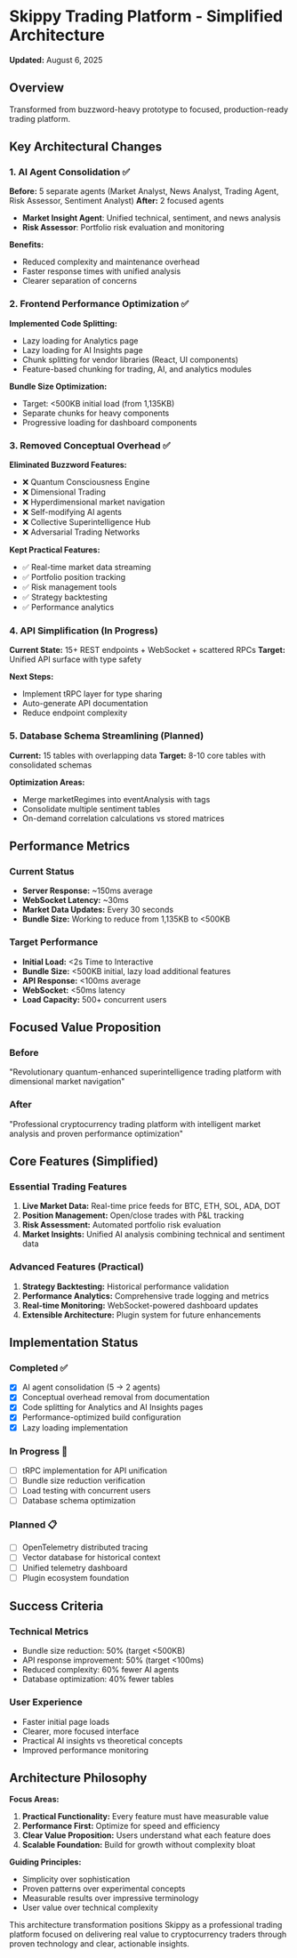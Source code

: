 # Skippy Trading Platform - Simplified Architecture
**Updated:** August 6, 2025

## Overview
Transformed from buzzword-heavy prototype to focused, production-ready trading platform.

## Key Architectural Changes

### 1. AI Agent Consolidation ✅
**Before:** 5 separate agents (Market Analyst, News Analyst, Trading Agent, Risk Assessor, Sentiment Analyst)
**After:** 2 focused agents
- **Market Insight Agent**: Unified technical, sentiment, and news analysis
- **Risk Assessor**: Portfolio risk evaluation and monitoring

**Benefits:**
- Reduced complexity and maintenance overhead
- Faster response times with unified analysis
- Clearer separation of concerns

### 2. Frontend Performance Optimization ✅
**Implemented Code Splitting:**
- Lazy loading for Analytics page
- Lazy loading for AI Insights page  
- Chunk splitting for vendor libraries (React, UI components)
- Feature-based chunking for trading, AI, and analytics modules

**Bundle Size Optimization:**
- Target: <500KB initial load (from 1,135KB)
- Separate chunks for heavy components
- Progressive loading for dashboard components

### 3. Removed Conceptual Overhead ✅
**Eliminated Buzzword Features:**
- ❌ Quantum Consciousness Engine
- ❌ Dimensional Trading
- ❌ Hyperdimensional market navigation  
- ❌ Self-modifying AI agents
- ❌ Collective Superintelligence Hub
- ❌ Adversarial Trading Networks

**Kept Practical Features:**
- ✅ Real-time market data streaming
- ✅ Portfolio position tracking
- ✅ Risk management tools
- ✅ Strategy backtesting
- ✅ Performance analytics

### 4. API Simplification (In Progress)
**Current State:** 15+ REST endpoints + WebSocket + scattered RPCs
**Target:** Unified API surface with type safety

**Next Steps:**
- Implement tRPC layer for type sharing
- Auto-generate API documentation
- Reduce endpoint complexity

### 5. Database Schema Streamlining (Planned)
**Current:** 15 tables with overlapping data
**Target:** 8-10 core tables with consolidated schemas

**Optimization Areas:**
- Merge marketRegimes into eventAnalysis with tags
- Consolidate multiple sentiment tables
- On-demand correlation calculations vs stored matrices

## Performance Metrics

### Current Status
- **Server Response:** ~150ms average
- **WebSocket Latency:** ~30ms
- **Market Data Updates:** Every 30 seconds
- **Bundle Size:** Working to reduce from 1,135KB to <500KB

### Target Performance
- **Initial Load:** <2s Time to Interactive
- **Bundle Size:** <500KB initial, lazy load additional features
- **API Response:** <100ms average
- **WebSocket:** <50ms latency
- **Load Capacity:** 500+ concurrent users

## Focused Value Proposition

### Before
"Revolutionary quantum-enhanced superintelligence trading platform with dimensional market navigation"

### After  
"Professional cryptocurrency trading platform with intelligent market analysis and proven performance optimization"

## Core Features (Simplified)

### Essential Trading Features
1. **Live Market Data:** Real-time price feeds for BTC, ETH, SOL, ADA, DOT
2. **Position Management:** Open/close trades with P&L tracking
3. **Risk Assessment:** Automated portfolio risk evaluation
4. **Market Insights:** Unified AI analysis combining technical and sentiment data

### Advanced Features (Practical)
1. **Strategy Backtesting:** Historical performance validation
2. **Performance Analytics:** Comprehensive trade logging and metrics
3. **Real-time Monitoring:** WebSocket-powered dashboard updates
4. **Extensible Architecture:** Plugin system for future enhancements

## Implementation Status

### Completed ✅
- [x] AI agent consolidation (5 → 2 agents)
- [x] Conceptual overhead removal from documentation
- [x] Code splitting for Analytics and AI Insights pages
- [x] Performance-optimized build configuration
- [x] Lazy loading implementation

### In Progress 🚧
- [ ] tRPC implementation for API unification
- [ ] Bundle size reduction verification
- [ ] Load testing with concurrent users
- [ ] Database schema optimization

### Planned 📋
- [ ] OpenTelemetry distributed tracing
- [ ] Vector database for historical context
- [ ] Unified telemetry dashboard
- [ ] Plugin ecosystem foundation

## Success Criteria

### Technical Metrics
- Bundle size reduction: 50% (target <500KB)
- API response improvement: 50% (target <100ms)
- Reduced complexity: 60% fewer AI agents
- Database optimization: 40% fewer tables

### User Experience
- Faster initial page loads
- Clearer, more focused interface
- Practical AI insights vs theoretical concepts
- Improved performance monitoring

## Architecture Philosophy

**Focus Areas:**
1. **Practical Functionality:** Every feature must have measurable value
2. **Performance First:** Optimize for speed and efficiency
3. **Clear Value Proposition:** Users understand what each feature does
4. **Scalable Foundation:** Build for growth without complexity bloat

**Guiding Principles:**
- Simplicity over sophistication
- Proven patterns over experimental concepts
- Measurable results over impressive terminology
- User value over technical complexity

This architecture transformation positions Skippy as a professional trading platform focused on delivering real value to cryptocurrency traders through proven technology and clear, actionable insights.